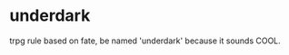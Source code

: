 # underdark
trpg rule based on fate, be named 'underdark' because it sounds COOL.

[](https://github.com/jihandong/underdark/blob/main/pic/UnderDarkCover.jpg?raw=true)